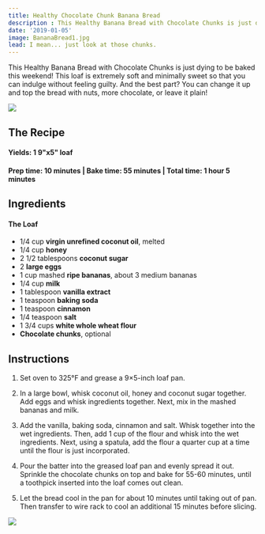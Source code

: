 ```yaml
---
title: Healthy Chocolate Chunk Banana Bread
description : This Healthy Banana Bread with Chocolate Chunks is just dying to be baked this weekend! This loaf is extremely soft and minimally sweet so that you can indulge without feeling guilty. And the best part? You can change it up and top the bread with nuts, more chocolate, or leave it plain!
date: '2019-01-05'
image: BananaBread1.jpg
lead: I mean... just look at those chunks.
---
```

This Healthy Banana Bread with Chocolate Chunks is just dying to be baked this weekend! This loaf is extremely soft and minimally sweet so that you can indulge without feeling guilty. And the best part? You can change it up and top the bread with nuts, more chocolate, or leave it plain!
 
![](BananaBread2.jpg)

## The Recipe

#### Yields: 1 9"x5" loaf 

#### Prep time: 10 minutes | Bake time: 55 minutes | Total time: 1 hour 5 minutes

## Ingredients

#### The Loaf
- 1/4 cup **virgin unrefined coconut oil**, melted 
- 1/4 cup **honey**
- 2 1/2 tablespoons **coconut sugar**
- 2 **large eggs**
- 1 cup mashed **ripe bananas**, about 3 medium bananas
- 1/4 cup **milk**
- 1 tablespoon **vanilla extract**
- 1 teaspoon **baking soda**
- 1 teaspoon **cinnamon**
- 1/4 teaspoon **salt**
- 1 3/4 cups **white whole wheat flour**
- **Chocolate chunks**, optional

## Instructions
1. Set oven to 325°F and grease a 9×5-inch loaf pan.

2. In a large bowl, whisk coconut oil, honey and coconut sugar together. Add eggs and whisk ingredients together. Next, mix in the mashed bananas and milk. 

3. Add the vanilla, baking soda, cinnamon and salt. Whisk together into the wet ingredients. Then, add 1 cup of the flour and whisk into the wet ingredients. Next, using a spatula, add the flour a quarter cup at a time until the flour is just incorporated. 

4. Pour the batter into the greased loaf pan and evenly spread it out. Sprinkle the chocolate chunks on top and bake for 55-60 minutes, until a toothpick inserted into the loaf comes out clean. 

5. Let the bread cool in the pan for about 10 minutes until taking out of pan. Then transfer to wire rack to cool an additional 15 minutes before slicing. 


![](BananaBread3.jpg)

